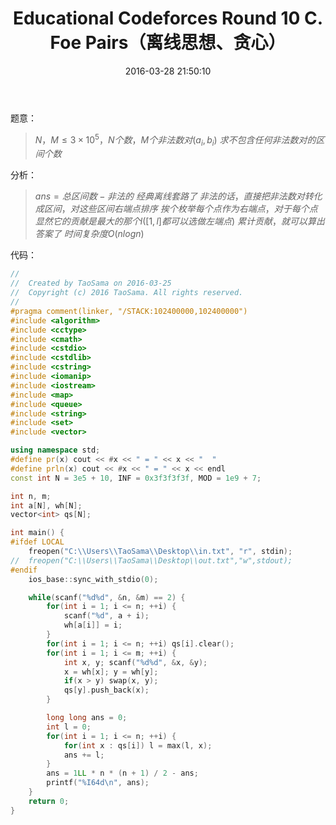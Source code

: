 ﻿---
title: Educational Codeforces Round 10 C. Foe Pairs（离线思想、贪心）
categories:
  - 思维
  - 离线思想
  - 
tags:
  - 贪心
  - 离线
date: 2016-03-28 21:50:10
toc: 
---
题意：
>$N，M\le 3\times 10^5，N个数，M个非法数对(a_i,b_i)$
$求不包含任何非法数对的区间个数$

<!-- more -->

分析：
>$ans=总区间数-非法的$
$经典离线套路了$
$非法的话，直接把非法数对转化成区间，对这些区间右端点排序$
$挨个枚举每个点作为右端点，对于每个点显然它的贡献是最大的那个l([1,l]都可以选做左端点)$
$累计贡献，就可以算出答案了$
$时间复杂度O(nlogn)$


代码：
```cpp
//
//  Created by TaoSama on 2016-03-25
//  Copyright (c) 2016 TaoSama. All rights reserved.
//
#pragma comment(linker, "/STACK:102400000,102400000")
#include <algorithm>
#include <cctype>
#include <cmath>
#include <cstdio>
#include <cstdlib>
#include <cstring>
#include <iomanip>
#include <iostream>
#include <map>
#include <queue>
#include <string>
#include <set>
#include <vector>

using namespace std;
#define pr(x) cout << #x << " = " << x << "  "
#define prln(x) cout << #x << " = " << x << endl
const int N = 3e5 + 10, INF = 0x3f3f3f3f, MOD = 1e9 + 7;

int n, m;
int a[N], wh[N];
vector<int> qs[N];

int main() {
#ifdef LOCAL
    freopen("C:\\Users\\TaoSama\\Desktop\\in.txt", "r", stdin);
//  freopen("C:\\Users\\TaoSama\\Desktop\\out.txt","w",stdout);
#endif
    ios_base::sync_with_stdio(0);

    while(scanf("%d%d", &n, &m) == 2) {
        for(int i = 1; i <= n; ++i) {
            scanf("%d", a + i);
            wh[a[i]] = i;
        }
        for(int i = 1; i <= n; ++i) qs[i].clear();
        for(int i = 1; i <= m; ++i) {
            int x, y; scanf("%d%d", &x, &y);
            x = wh[x]; y = wh[y];
            if(x > y) swap(x, y);
            qs[y].push_back(x);
        }

        long long ans = 0;
        int l = 0;
        for(int i = 1; i <= n; ++i) {
            for(int x : qs[i]) l = max(l, x);
            ans += l;
        }
        ans = 1LL * n * (n + 1) / 2 - ans;
        printf("%I64d\n", ans);
    }
    return 0;
}

```